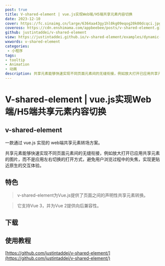 ```yaml
---
post: true
title: V-shared-element | vue.js实现Web端/H5端共享元素内容切换
date: 2023-12-10
cover: https://fc.sinaimg.cn/large/6364aa43gy1hl0kg09eqog20k00dcqci.jpg
coveross: https://cdn.enshimama.com/appbeebee/posts/v-shared-element.gif
github: justintaddei/v-shared-element
view: https://justintaddei.github.io/v-shared-element/examples/dynamic-lists/
wxwords: v-shared-element
categories:
 - 小程序
tags:
- tooltip
- Animation
- 动画
description: 共享元素能够快速实现不同页面元素间的无缝衔接，例如放大打开已应用共享元素的图片，而不是应用左右切换的打开方式，避免用户浏览过程中的失焦，实现更贴近原生的交互体验。
---
```

# V-shared-element | vue.js实现Web端/H5端共享元素内容切换
## v-shared-element

一款通过 vue.js 实现的 web端共享元素转场方案。

共享元素能够快速实现不同页面元素间的无缝衔接，例如放大打开已应用共享元素的图片，而不是应用左右切换的打开方式，避免用户浏览过程中的失焦，实现更贴近原生的交互体验。

## 特色
> v-shared-element为Vue.js提供了页面之间的声明性共享元素转换。

> 它支持Vue 3，并为Vue 2提供向后兼容性。
## 下载
<ArticleLink via="post" />

## 使用教程
[https://github.com/justintaddei/v-shared-element/](https://github.com/justintaddei/v-shared-element/)
